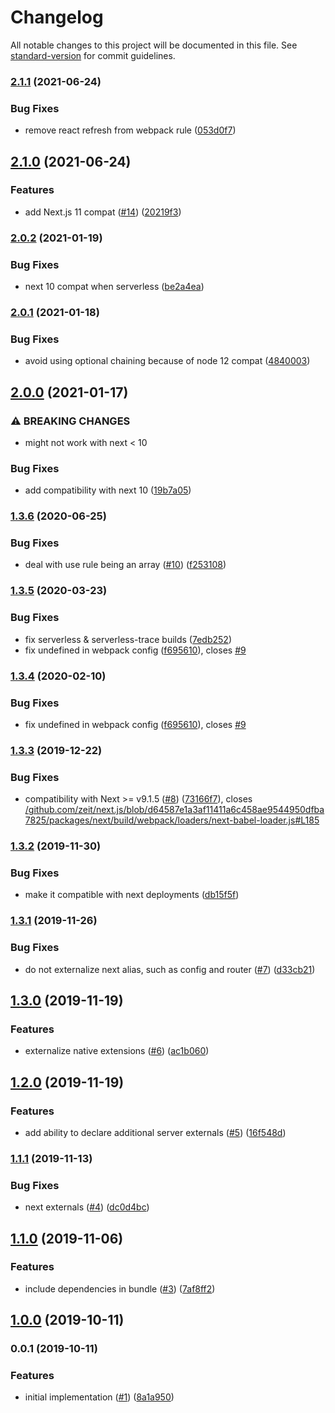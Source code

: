 # Changelog

All notable changes to this project will be documented in this file. See [standard-version](https://github.com/conventional-changelog/standard-version) for commit guidelines.

### [2.1.1](https://github.com/moxystudio/next-compile-node-modules/compare/v2.1.0...v2.1.1) (2021-06-24)


### Bug Fixes

* remove react refresh from webpack rule ([053d0f7](https://github.com/moxystudio/next-compile-node-modules/commit/053d0f7166efae8d8398e350d3ec0c3dae6fba72))

## [2.1.0](https://github.com/moxystudio/next-compile-node-modules/compare/v2.0.2...v2.1.0) (2021-06-24)


### Features

* add Next.js 11 compat ([#14](https://github.com/moxystudio/next-compile-node-modules/issues/14)) ([20219f3](https://github.com/moxystudio/next-compile-node-modules/commit/20219f3d20741daa1718109aac5a86cfb4abbfa8))

### [2.0.2](https://github.com/moxystudio/next-compile-node-modules/compare/v2.0.1...v2.0.2) (2021-01-19)


### Bug Fixes

* next 10 compat when serverless ([be2a4ea](https://github.com/moxystudio/next-compile-node-modules/commit/be2a4ea22239c2239a422a5a2d6d26ecdcbac171))

### [2.0.1](https://github.com/moxystudio/next-compile-node-modules/compare/v2.0.0...v2.0.1) (2021-01-18)


### Bug Fixes

* avoid using optional chaining because of node 12 compat ([4840003](https://github.com/moxystudio/next-compile-node-modules/commit/484000354ba4b320bcfbea0a740574d365cd7183))

## [2.0.0](https://github.com/moxystudio/next-compile-node-modules/compare/v1.3.6...v2.0.0) (2021-01-17)


### ⚠ BREAKING CHANGES

* might not work with next < 10

### Bug Fixes

* add compatibility with next 10 ([19b7a05](https://github.com/moxystudio/next-compile-node-modules/commit/19b7a054e2fb0c4428802c73a5026326c2315bd4))

### [1.3.6](https://github.com/moxystudio/next-compile-node-modules/compare/v1.3.5...v1.3.6) (2020-06-25)


### Bug Fixes

* deal with use rule being an array ([#10](https://github.com/moxystudio/next-compile-node-modules/issues/10)) ([f253108](https://github.com/moxystudio/next-compile-node-modules/commit/f253108fe1b53f74bace97b726e64abf9fb8b503))

### [1.3.5](https://github.com/moxystudio/next-compile-node-modules/compare/v1.3.3...v1.3.5) (2020-03-23)


### Bug Fixes

* fix serverless & serverless-trace builds ([7edb252](https://github.com/moxystudio/next-compile-node-modules/commit/7edb252c245989d5b94860c6c0abf7d6540f481b))
* fix undefined in webpack config ([f695610](https://github.com/moxystudio/next-compile-node-modules/commit/f69561098dff14ee94ce9455691f275c6b429c81)), closes [#9](https://github.com/moxystudio/next-compile-node-modules/issues/9)

### [1.3.4](https://github.com/moxystudio/next-compile-node-modules/compare/v1.3.3...v1.3.4) (2020-02-10)


### Bug Fixes

* fix undefined in webpack config ([f695610](https://github.com/moxystudio/next-compile-node-modules/commit/f69561098dff14ee94ce9455691f275c6b429c81)), closes [#9](https://github.com/moxystudio/next-compile-node-modules/issues/9)

### [1.3.3](https://github.com/moxystudio/next-compile-node-modules/compare/v1.3.2...v1.3.3) (2019-12-22)


### Bug Fixes

* compatibility with Next >= v9.1.5 ([#8](https://github.com/moxystudio/next-compile-node-modules/issues/8)) ([73166f7](https://github.com/moxystudio/next-compile-node-modules/commit/73166f799f0570dc905116efa25b6a36614669c1)), closes [/github.com/zeit/next.js/blob/d64587e1a3af11411a6c458ae9544950dfba7825/packages/next/build/webpack/loaders/next-babel-loader.js#L185](https://github.com/moxystudio//github.com/zeit/next.js/blob/d64587e1a3af11411a6c458ae9544950dfba7825/packages/next/build/webpack/loaders/next-babel-loader.js/issues/L185)

### [1.3.2](https://github.com/moxystudio/next-compile-node-modules/compare/v1.3.1...v1.3.2) (2019-11-30)


### Bug Fixes

* make it compatible with next deployments ([db15f5f](https://github.com/moxystudio/next-compile-node-modules/commit/db15f5fb7cfe4a3927b3f5ca8fc5b27fb5a51046))

### [1.3.1](https://github.com/moxystudio/next-compile-node-modules/compare/v1.3.0...v1.3.1) (2019-11-26)


### Bug Fixes

* do not externalize next alias, such as config and router ([#7](https://github.com/moxystudio/next-compile-node-modules/issues/7)) ([d33cb21](https://github.com/moxystudio/next-compile-node-modules/commit/d33cb21afa058c2b792bb74d446131631e7ec73f))

## [1.3.0](https://github.com/moxystudio/next-compile-node-modules/compare/v1.2.0...v1.3.0) (2019-11-19)


### Features

* externalize native extensions ([#6](https://github.com/moxystudio/next-compile-node-modules/issues/6)) ([ac1b060](https://github.com/moxystudio/next-compile-node-modules/commit/ac1b0600997dfe5ba2be62fafe3e6bc190a9c4db))

## [1.2.0](https://github.com/moxystudio/next-compile-node-modules/compare/v1.1.1...v1.2.0) (2019-11-19)


### Features

* add ability to declare additional server externals ([#5](https://github.com/moxystudio/next-compile-node-modules/issues/5)) ([16f548d](https://github.com/moxystudio/next-compile-node-modules/commit/16f548deab7352763f1c0b2db03d482734970c58))

### [1.1.1](https://github.com/moxystudio/next-compile-node-modules/compare/v1.1.0...v1.1.1) (2019-11-13)


### Bug Fixes

* next externals ([#4](https://github.com/moxystudio/next-compile-node-modules/issues/4)) ([dc0d4bc](https://github.com/moxystudio/next-compile-node-modules/commit/dc0d4bc9ef1f217a5e7f4280bd0d6ce36483bf61))

## [1.1.0](https://github.com/moxystudio/next-compile-node-modules/compare/v1.0.0...v1.1.0) (2019-11-06)


### Features

* include dependencies in bundle ([#3](https://github.com/moxystudio/next-compile-node-modules/issues/3)) ([7af8ff2](https://github.com/moxystudio/next-compile-node-modules/commit/7af8ff26d6c2080c58a6477ce0baa73ba95750e0))

## [1.0.0](https://github.com/moxystudio/next-compile-node-modules/compare/v0.0.1...v1.0.0) (2019-10-11)

### 0.0.1 (2019-10-11)


### Features

* initial implementation ([#1](https://github.com/moxystudio/next-compile-node-modules/issues/1)) ([8a1a950](https://github.com/moxystudio/next-compile-node-modules/commit/8a1a9508ad9749c986fc6322cfccd87387f71945))
